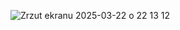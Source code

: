 ![Zrzut ekranu 2025-03-22 o 22 13 12](https://github.com/user-attachments/assets/ec8d6277-922f-4a4b-abc7-499a56c7f7b7)
